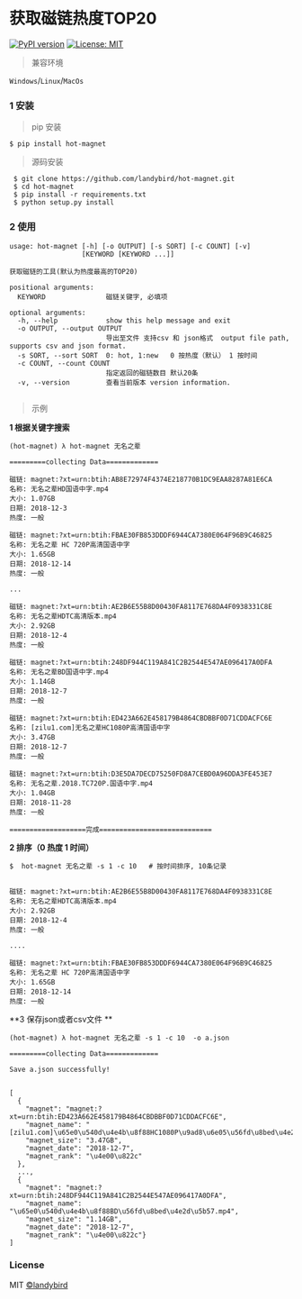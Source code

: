 # 获取磁链热度TOP20

[![PyPI version](https://badge.fury.io/py/torrent-cli.svg)](https://badge.fury.io/py/torrent-cli) [![License: MIT](https://img.shields.io/badge/License-MIT-yellow.svg)](https://opensource.org/licenses/MIT)


> 兼容环境

`Windows`/`Linux`/`MacOs`


### 1 安装

> pip 安装
```
$ pip install hot-magnet
```

> 源码安装
```
 $ git clone https://github.com/landybird/hot-magnet.git
 $ cd hot-magnet
 $ pip install -r requirements.txt
 $ python setup.py install
 ```


### 2 使用
```
usage: hot-magnet [-h] [-o OUTPUT] [-s SORT] [-c COUNT] [-v]
                  [KEYWORD [KEYWORD ...]]

获取磁链的工具(默认为热度最高的TOP20)

positional arguments:
  KEYWORD               磁链关键字, 必填项

optional arguments:
  -h, --help            show this help message and exit
  -o OUTPUT, --output OUTPUT
                        导出至文件 支持csv 和 json格式  output file path, supports csv and json format.
  -s SORT, --sort SORT  0: hot, 1:new   0 按热度（默认） 1 按时间
  -c COUNT, --count COUNT
                        指定返回的磁链数目 默认20条
  -v, --version         查看当前版本 version information.
  
  ```


> 示例


**1 根据关键字搜索**

```
(hot-magnet) λ hot-magnet 无名之辈

=========collecting Data=============

磁链: magnet:?xt=urn:btih:AB8E72974F4374E218770B1DC9EAA8287A81E6CA
名称: 无名之辈HD国语中字.mp4
大小: 1.07GB
日期: 2018-12-3
热度: 一般

磁链: magnet:?xt=urn:btih:FBAE30FB853DDDF6944CA7380E064F96B9C46825
名称: 无名之辈 HC 720P高清国语中字
大小: 1.65GB
日期: 2018-12-14
热度: 一般

...

磁链: magnet:?xt=urn:btih:AE2B6E55B8D00430FA8117E768DA4F0938331C8E
名称: 无名之辈HDTC高清版本.mp4
大小: 2.92GB
日期: 2018-12-4
热度: 一般

磁链: magnet:?xt=urn:btih:248DF944C119A841C2B2544E547AE096417A0DFA
名称: 无名之辈BD国语中字.mp4
大小: 1.14GB
日期: 2018-12-7
热度: 一般

磁链: magnet:?xt=urn:btih:ED423A662E458179B4864CBDBBF0D71CDDACFC6E
名称: [zilu1.com]无名之辈HC1080P高清国语中字
大小: 3.47GB
日期: 2018-12-7
热度: 一般

磁链: magnet:?xt=urn:btih:D3E5DA7DECD75250FD8A7CEBD0A96DDA3FE453E7
名称: 无名之辈.2018.TC720P.国语中字.mp4
大小: 1.04GB
日期: 2018-11-28
热度: 一般

===================完成============================
```


**2 排序（0 热度 1 时间）**

```
$  hot-magnet 无名之辈 -s 1 -c 10   # 按时间排序, 10条记录


磁链: magnet:?xt=urn:btih:AE2B6E55B8D00430FA8117E768DA4F0938331C8E
名称: 无名之辈HDTC高清版本.mp4
大小: 2.92GB
日期: 2018-12-4
热度: 一般

....

磁链: magnet:?xt=urn:btih:FBAE30FB853DDDF6944CA7380E064F96B9C46825
名称: 无名之辈 HC 720P高清国语中字
大小: 1.65GB
日期: 2018-12-14
热度: 一般

```

**3 保存json或者csv文件 **

```
(hot-magnet) λ hot-magnet 无名之辈 -s 1 -c 10  -o a.json

=========collecting Data=============

Save a.json successfully!


[
  {
    "magnet": "magnet:?xt=urn:btih:ED423A662E458179B4864CBDBBF0D71CDDACFC6E",
    "magnet_name": "[zilu1.com]\u65e0\u540d\u4e4b\u8f88HC1080P\u9ad8\u6e05\u56fd\u8bed\u4e2d\u5b57",
    "magnet_size": "3.47GB",
    "magnet_date": "2018-12-7",
    "magnet_rank": "\u4e00\u822c"
  },
  ...,
  {
    "magnet": "magnet:?xt=urn:btih:248DF944C119A841C2B2544E547AE096417A0DFA",
    "magnet_name": "\u65e0\u540d\u4e4b\u8f88BD\u56fd\u8bed\u4e2d\u5b57.mp4",
    "magnet_size": "1.14GB",
    "magnet_date": "2018-12-7",
    "magnet_rank": "\u4e00\u822c"}
]

```


### License

MIT [©landybird](https://github.com/landybird)
